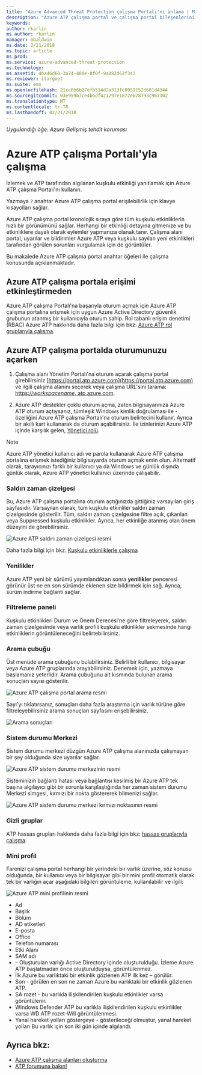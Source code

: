 ```yaml
---
title: "Azure Advanced Threat Protection çalışma Portalı'nı anlama | Microsoft Docs"
description: "Azure ATP çalışma portal ve çalışma portal bileşenlerini oturum açıklar"
keywords: 
author: rkarlin
ms.author: rkarlin
manager: mbaldwin
ms.date: 2/21/2018
ms.topic: article
ms.prod: 
ms.service: azure-advanced-threat-protection
ms.technology: 
ms.assetid: 4ba46d60-3a74-480e-8f0f-9a082d62f343
ms.reviewer: itargoet
ms.suite: ems
ms.openlocfilehash: 21cc8b6b27efb514d2a313fc0959152d601d4344
ms.sourcegitcommit: 03e959b7ce4b6df421297e1872e028793c967302
ms.translationtype: MT
ms.contentlocale: tr-TR
ms.lasthandoff: 02/21/2018
---
```

*Uygulandığı öğe: Azure Gelişmiş tehdit koruması*



# <a name="working-with-the-azure-atp-workspace-portal"></a>Azure ATP çalışma Portalı'yla çalışma

İzlemek ve ATP tarafından algılanan kuşkulu etkinliği yanıtlamak için Azure ATP çalışma Portalı'nı kullanın.

Yazmaya `?` anahtar Azure ATP çalışma portal erişilebilirlik için klavye kısayolları sağlar. 

Azure ATP çalışma portal kronolojik sıraya göre tüm kuşkulu etkinliklerin hızlı bir görünümünü sağlar. Herhangi bir etkinliği detayına gitmenize ve bu etkinliklere dayalı olarak eylemler yapmanıza olanak tanır. Çalışma alanı portal, uyarılar ve bildirimler Azure ATP veya kuşkulu sayılan yeni etkinlikleri tarafından görülen sorunları vurgulamak için de görüntüler.

Bu makalede Azure ATP çalışma portal anahtar öğeleri ile çalışma konusunda açıklanmaktadır.


## <a name="enabling-access-to-the-azure-atp-workspace-portal"></a>Azure ATP çalışma portala erişimi etkinleştirmeden
Azure ATP çalışma Portalı'na başarıyla oturum açmak için Azure ATP çalışma portalına erişmek için uygun Azure Active Directory güvenlik grubunun atanmış bir kullanıcıyla oturum sahip. Rol tabanlı erişim denetimi (RBAC) Azure ATP hakkında daha fazla bilgi için bkz: [Azure ATP rol gruplarıyla çalışma](atp-role-groups.md).

## <a name="logging-into-the-azure-atp-workspace-portal"></a>Azure ATP çalışma portalda oturumunuzu açarken

1. Çalışma alanı Yönetim Portalı'na oturum açarak çalışma portal girebilirsiniz [https://portal.atp.azure.com](https://portal.atp.azure.com) ve ilgili çalışma alanını seçerek veya çalışma URL'sini tarama: [https://*workspacename*. atp.azure.com](https://*workspacename*.atp.azure.com).


2.  Azure ATP destekler çoklu oturum açma, zaten bilgisayarınıza Azure ATP oturum açtıysanız, tümleşik Windows kimlik doğrulaması ile - özelliğini Azure ATP çalışma Portalı'na oturum belirtecini kullanır. Ayrıca bir akıllı kart kullanarak da oturum açabilirsiniz. İle izinlerinizi Azure ATP içinde karşılık gelen, [Yönetici rolü](atp-role-groups.md).

 > [!NOTE]
 > Azure ATP yönetici kullanıcı adı ve parola kullanarak Azure ATP çalışma portalına erişmek istediğiniz bilgisayarda oturum açmak emin olun. Alternatif olarak, tarayıcınızı farklı bir kullanıcı ya da Windows ve günlük dışında günlük olarak, Azure ATP yönetici kullanıcı üzerinde çalışabilir. 


### <a name="attack-time-line"></a>Saldırı zaman çizelgesi

Bu, Azure ATP çalışma portalına oturum açtığınızda gittiğiniz varsayılan giriş sayfasıdır. Varsayılan olarak, tüm kuşkulu etkinliler saldırı zaman çizelgesinde gösterilir. Tüm, saldırı zaman çizelgesine filtre açık, çıkarılan veya Suppressed kuşkulu etkinlikler. Ayrıca, her etkinliğe atanmış olan önem düzeyini de görebilirsiniz.

![Azure ATP saldırı zaman çizelgesi resmi](media/atp-sa-timeline.png)

Daha fazla bilgi için bkz. [Kuşkulu etkinliklerle çalışma](working-with-suspicious-activities.md)

### <a name="whats-new"></a>Yenilikler

Azure ATP yeni bir sürümü yayımlandıktan sonra **yenilikler** penceresi görünür üst ne en son sürümde eklenen size bildirmek için sağ. Ayrıca, sürüm indirme bağlantı sağlar.

### <a name="filtering-panel"></a>Filtreleme paneli

Kuşkulu etkinlikleri Durum ve Önem Derecesi’ne göre filtreleyerek, saldırı zaman çizelgesinde veya varlık profili kuşkulu etkinlikler sekmesinde hangi etkinliklerin görüntüleneceğini belirtebilirsiniz.

### <a name="search-bar"></a>Arama çubuğu

Üst menüde arama çubuğunu bulabilirsiniz. Belirli bir kullanıcı, bilgisayar veya Azure ATP gruplarında arayabilirsiniz. Denemek için, yazmaya başlamanız yeterlidir. Arama çubuğunu alt kısmında bulunan arama sonuçları sayısı gösterilir. 

![Azure ATP çalışma portal arama resmi](media/atp-workspace-portal-search.png)

Sayı'yı tıklatırsanız, sonuçları daha fazla araştırma için varlık türüne göre filtreleyebilirsiniz arama sonuçları sayfasını erişebilirsiniz.

![Arama sonuçları](media/search-results.png)

### <a name="health-center"></a>Sistem durumu Merkezi

Sistem durumu merkezi düzgün Azure ATP çalışma alanınızda çalışmayan bir şey olduğunda size uyarılar sağlar.

![Azure ATP sistem durumu merkezinin resmi](media/atp-health-issue.png)

Sisteminizin bağlantı hatası veya bağlantısı kesilmiş bir Azure ATP tek başına algılayıcı gibi bir sorunla karşılaştığında her zaman sistem durumu Merkezi simgesi, kırmızı bir nokta göstererek bilmenizi sağlar. 

![Azure ATP sistem durumu merkezi kırmızı noktasının resmi](media/atp-health-bar.png)

### <a name="sensitive-groups"></a>Gizli gruplar

ATP hassas grupları hakkında daha fazla bilgi için bkz: [hassas gruplarıyla çalışma](sensitive-accounts.md).

### <a name="mini-profile"></a>Mini profil

Farenizi çalışma portal herhangi bir yerindeki bir varlık üzerine, söz konusu olduğunda, bir kullanıcı veya bir bilgisayar gibi bir mini profil otomatik olarak tek bir varlığın açar aşağıdaki bilgileri görüntüleme, kullanılabilir ve ilgili:

![Azure ATP mini profilinin resmi](media/atp-mini-profile.png)

- Ad
- Başlık
- Bölüm
- AD etiketleri
- E-posta
- Office
- Telefon numarası
- Etki Alanı
- SAM adı
- – Oluşturulan varlığı Active Directory içinde oluşturulduğu. İzleme Azure ATP başlatmadan önce oluşturulduysa, görüntülenmez.
- İlk Azure bu varlıktaki bir etkinlik gözlenen ATP ilk kez – görülür.
- Son - görülen en son ne zaman Azure bu varlıktaki bir etkinlik gözlenen ATP.
- SA rozet - bu varlıkla ilişkilendirilen kuşkulu etkinlikler varsa görüntülenir.
- Windows Defender ATP bu varlıkla ilişkilendirilen kuşkulu etkinlikler varsa WD ATP rozet-Will görüntülenmesi.
- Yanal hareket yolları göstergeye - gösterileceği olmuştur, yanal hareket yolları Bu varlık için son iki gün içinde algılandı.


## <a name="see-also"></a>Ayrıca bkz:

- [Azure ATP çalışma alanları oluşturma](install-atp-step1.md)
- [ATP forumuna bakın!](https://aka.ms/azureatpcommunity)